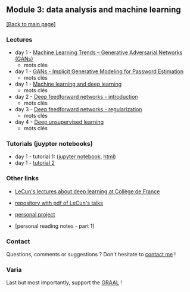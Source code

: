 ## Module 3: data analysis and machine learning

[[Back to main page]](../index.md)

### Lectures

- day 1 - [Machine Learning Trends – Generative Adversarial
Networks (GANs)](pdf_lectures/day1_talk1_2-GANS-ML-Trends-Generative-Adversarial-Networks.pdf)
    - mots clés
- day 1 - [GANs - Implicit Generative Modeling for Password
Estimation](pdf_lectures/pdf_lectures/day1_talk1_2-GANS-Passwords-Implicit-Generative-Modeling-for-Password-Estimation.pdf
)
    - mots clés
- day 1 - [Machine learning and deep learning](pdf_lectures/day1_talk2_3-Lecture-1_MLandDL.pdf)
    - mots clés
- day 2 - [Deep feedforward networks - introduction](pdf_lectures/day2_lecture1_3-Lecture-2-Deep_Feedforward_Networks.pdf)
    - mots clés
- day 3 - [Deep feedforward networks - regularization](pdf_lectures/day3_Lecture-3_Deep-Feedforward-Networks-Regularization.pdf)
    - mots clés
- day 4 - [Deep unsupervised learning](pdf_lectures/day4_3-Lecture-4_Deep-Unsupervised-Learning.pdf)
    - mots clés


### Tutorials (juypter notebooks)
- day 1 - tutorial 1: ([jupyter notebook](tutorials/TutorialI.ipynb), [html](tutorials/TutorialI.html))
- day 1 - [tutorial 2](tutorials/tutorial_2/Tutorial_II.ipynb)

### Other links

- [LeCun's lectures about deep learning at Collège de France](https://www.college-de-france.fr/site/yann-lecun/_audiovideos.htm)
- [repository with pdf of LeCun's talks](https://drive.google.com/drive/folders/0BxKBnD5y2M8NUXhZaXBCNXE4QlE)

- [personal project](mz_cnn)
- [personal reading notes - part 1]

### Contact

Questions, comments or suggestions ? Don't hesitate to [contact me](zufferey.marie@bluewin.ch) !

### Varia

Last but most importantly, support the [GRAAL](http://graal-defenseanimale.org) !

